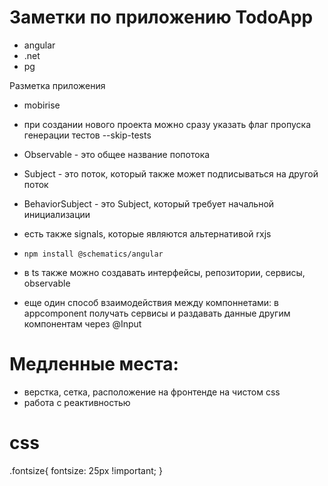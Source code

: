 # Заметки по приложению TodoApp

- angular
- .net
- pg

Разметка приложения
- mobirise

- при создании нового проекта можно сразу указать флаг пропуска генерации тестов --skip-tests

- Observable - это общее название попотока
- Subject - это поток, который также может подписываться на другой поток
- BehaviorSubject - это Subject, который требует начальной инициализации

- есть также signals, которые являются альтернативой rxjs

- ```npm install @schematics/angular```

- в ts также можно создавать интерфейсы, репозитории, сервисы, observable

- еще один способ взаимодействия между компоннетами: в appcomponent получать сервисы и раздавать данные другим компонентам через @Input




# Медленные места:

- верстка, сетка, расположение на фронтенде на чистом css
- работа с реактивностью


# css

.fontsize{
    fontsize: 25px !important;
}